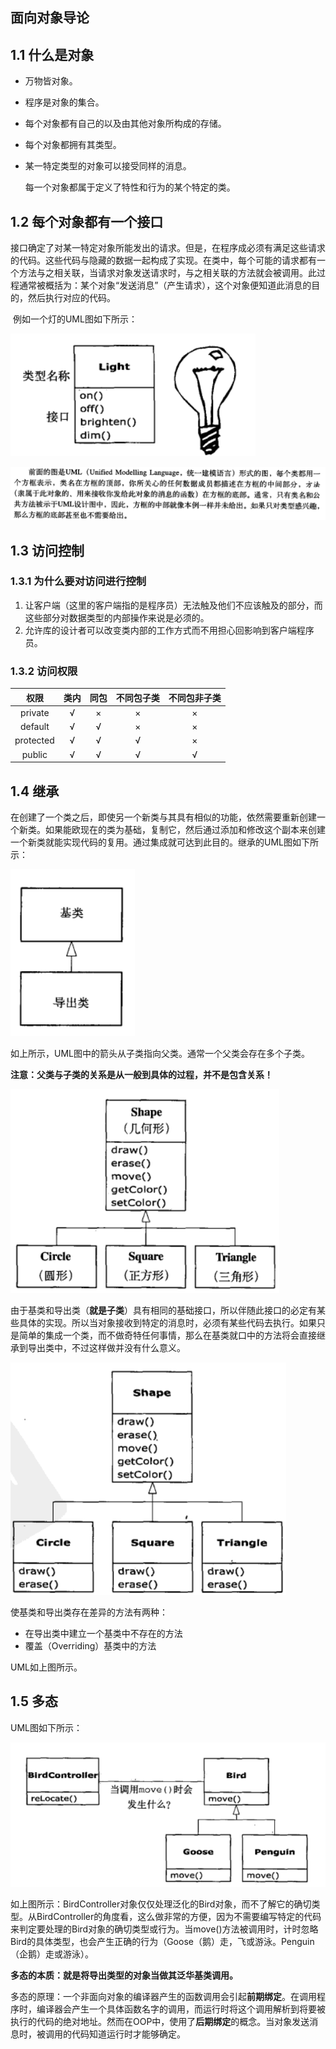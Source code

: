 ## 面向对象导论

## 1.1 什么是对象

- 万物皆对象。

- 程序是对象的集合。

- 每个对象都有自己的以及由其他对象所构成的存储。

- 每个对象都拥有其类型。

- 某一特定类型的对象可以接受同样的消息。

  每一个对象都属于定义了特性和行为的某个特定的类。

## 1.2 每个对象都有一个接口

​    接口确定了对某一特定对象所能发出的请求。但是，在程序成必须有满足这些请求的代码。这些代码与隐藏的数据一起构成了实现。在类中，每个可能的请求都有一个方法与之相关联，当请求对象发送请求时，与之相关联的方法就会被调用。此过程通常被概括为：某个对象“发送消息”（产生请求），这个对象便知道此消息的目的，然后执行对应的代码。

​    例如一个灯的UML图如下所示：

![uml](../imgs/1.png)

![uml如图说明](../imgs/2.png)

## 1.3 访问控制

### 1.3.1 为什么要对访问进行控制

1. 让客户端（这里的客户端指的是程序员）无法触及他们不应该触及的部分，而这些部分对数据类型的内部操作来说是必须的。
2. 允许库的设计者可以改变类内部的工作方式而不用担心回影响到客户端程序员。

### 1.3.2 访问权限

|   权限    | 类内 | 同包 | 不同包子类 | 不同包非子类 |
| :-------: | :--: | :--: | :--------: | :----------: |
|  private  |  √   |  ×   |     ×      |      ×       |
|  default  |  √   |  √   |     ×      |      ×       |
| protected |  √   |  √   |     √      |      ×       |
|  public   |  √   |  √   |     √      |      √       |

## 1.4 继承

​    在创建了一个类之后，即使另一个新类与其具有相似的功能，依然需要重新创建一个新类。如果能欧现在的类为基础，复制它，然后通过添加和修改这个副本来创建一个新类就能实现代码的复用。通过集成就可达到此目的。继承的UML图如下所示：

![uml](../imgs/3.png)

如上所示，UML图中的箭头从子类指向父类。通常一个父类会存在多个子类。

**注意：父类与子类的关系是从一般到具体的过程，并不是包含关系！**

![uml](../imgs/4.png)

由于基类和导出类（**就是子类**）具有相同的基础接口，所以伴随此接口的必定有某些具体的实现。所以当对象接收到特定的消息时，必须有某些代码去执行。如果只是简单的集成一个类，而不做奇特任何事情，那么在基类就口中的方法将会直接继承到导出类中，不过这样做并没有什么意义。

![uml](../imgs/5.png)

使基类和导出类存在差异的方法有两种：

- 在导出类中建立一个基类中不存在的方法
- 覆盖（Overriding）基类中的方法

UML如上图所示。

## 1.5 多态

UML图如下所示：

![uml](../imgs/6.png)

如上图所示：BirdController对象仅仅处理泛化的Bird对象，而不了解它的确切类型。从BirdController的角度看，这么做非常的方便，因为不需要编写特定的代码来判定要处理的Bird对象的确切类型或行为。当move()方法被调用时，计时忽略Bird的具体类型，也会产生正确的行为（Goose（鹅）走，飞或游泳。Penguin（企鹅）走或游泳）。

**多态的本质：就是将导出类型的对象当做其泛华基类调用。**

多态的原理：一个非面向对象的编译器产生的函数调用会引起**前期绑定**。在调用程序时，编译器会产生一个具体函数名字的调用，而运行时将这个调用解析到将要被执行的代码的绝对地址。然而在OOP中，使用了**后期绑定**的概念。当对象发送消息时，被调用的代码知道运行时才能够确定。